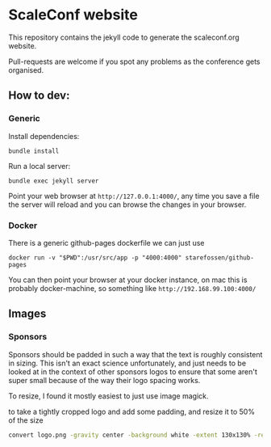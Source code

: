 ScaleConf website
=================

This repository contains the jekyll code to generate the scaleconf.org website.

Pull-requests are welcome if you spot any problems as the conference gets organised.

## How to dev:

### Generic

Install dependencies:
```
bundle install
```

Run a local server:
```
bundle exec jekyll server
```

Point your web browser at `http://127.0.0.1:4000/`, any time you save a file the server will reload and you can browse the changes in your browser.

### Docker

There is a generic github-pages dockerfile we can just use

```
docker run -v "$PWD":/usr/src/app -p "4000:4000" starefossen/github-pages
```

You can then point your browser at your docker instance, on mac this is probably docker-machine, so something like `http://192.168.99.100:4000/`

## Images

### Sponsors

Sponsors should be padded in such a way that the text is roughly consistent
in sizing. This isn't an exact science unfortunately, and just needs to be looked
at in the context of other sponsors logos to ensure that some aren't super small
because of the way their logo spacing works.

To resize, I found it mostly easiest to just use image magick.

to take a tightly cropped logo and add some padding, and resize it to 50% of the size

```bash
convert logo.png -gravity center -background white -extent 130x130% -resize 50% logo.large.png
```
